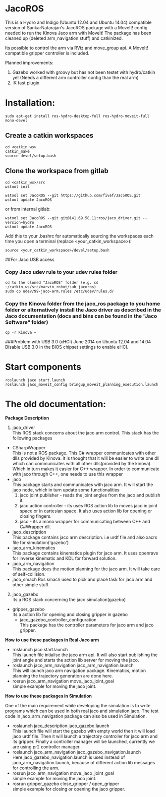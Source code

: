 JacoROS
=======

This is a Hydro and Indigo (Ubuntu 12.04 and Ubuntu 14.04) compatible version of SankarNatarajan's JacoROS package with a MoveIt! config needed to run the Kinova Jaco arm with MoveIt! The package has been cleaned up (deleted arm_navigation stuff) and catkinized.

Its possible to control the arm via RViz and move_group api. A MoveIt! compatible gripper controller is included. 

Planned improvements:

1. Gazebo worked with groovy but has not been testet with hydro/catkin yet (Needs a different arm controller config than the real arm)
2. IK fast plugin

# Installation:

```sudo apt-get install ros-hydro-desktop-full ros-hydro-moveit-full mono-devel```

## Create a catkin workspaces
```
cd <catkin_ws>
catkin_make
source devel/setup.bash
```

## Clone the workspace from gitlab
```
cd <catkin_ws>/src
wstool init
```

```
wstool set JacoROS --git https://github.com/fivef/JacoROS.git
wstool update JacoROS
```

or from internal gitlab:

```
wstool set JacoROS --git git@141.69.58.11:ros/jaco_driver.git --version=hydro
wstool update JacoROS
```

Add this to your .bashrc for automatically sourcing the workspaces each time you open a terminal (replace <your_catkin_workspace>):

```
source <your_catkin_workspace>/devel/setup.bash
```

##For Jaco USB access

### Copy Jaco udev rule to your udev rules folder
```
cd to the cloned "JacoROS" folder (e.g. cd ~/catkin_ws/src/marvin_robot/sub_jacoros)
sudo cp udev/99-jaco-arm.rules /etc/udev/rules.d/
```
  
### Copy the Kinova folder from the jaco_ros package to you home folder or alternatively install the Jaco driver as described in the Jaco documentation (docs and bins can be found in the "Jaco Software" folder)
```
cp -r Kinova ~
```

###Problem with USB 3.0 (xHCI) June 2014 on Ubuntu 12.04 and 14.04
Disable USB 3.0 in the BIOS chipset settings to enable eHCI.

 
# Start components

```
roslaunch jaco start.launch
roslaunch jaco_moveit_config bringup_moveit_planning_execution.launch
```


# The old documentation:

**Package Description**

1. jaco_driver <br />
  This ROS stack concerns about the jaco arm control. This stack has the following packages<br />
  - CSharpWrapper <br />
  This is not a ROS package. This C# wrapper communicates with other dlls provided by Kinova. It is thought that it will be easier to write one dll which can communicates with all other  dlls(provided by the kinova). Which in turn makes it easier for C++ wrapper. In order to communicate with jaco through C++, one needs to use this wrapper 
  - jaco <br />
  This package starts and communicates with jaco arm. It will start the jaco node, which in turn update some functionalities
      1. jaco joint publisher - reads the joint angles from the jaco and publish it.
      2. jaco action controller - its uses ROS action lib to moves jaco in joint space or in cartesian space. It also uses action lib for opening or closing fingers.
      3. jaco      - its a mono wrapper for communicating between C++ and C\#Wrapper dll.
  - jaco\_description <br />
This package contains jaco arm description. i.e urdf file and also xacro file for simulation('gazebo')
  - jaco\_arm\_kinematics <br />
  This package contains kinematics plugin for jaco arm. It uses openrave for inverse kinematic and KDL for forward solution.
  - jaco\_arm\_navigation <br />
 This package does the  motion planning for the jaco arm. It will take care of self-collision.
  - jaco\_smach 
  Ros smach used to pick and place task for jaco arm and other simple stuff. 
  
2. jaco_gazebo <br />
Its a ROS stack concerning the jaco simulation(gazebo)
  - gripper\_gazebo <br />
  Its a action lib for opening and closing gripper in gazebo
	- jaco\_gazebo\_controller\_configuration <br />
  This package has the controller parameters for jaco arm and jaco gripper. 
  

**How to use these packages in Real Jaco arm**

- roslaunch jaco start.launch <br />
This launch file intialise the jaco arm api. It will also start publishing the joint angle and starts the action lib server for moving the jaco.
- roslaunch jaco\_arm\_navigation jaco\_arm\_navigation.launch <br />
This will launch jaco arm navigation package. Kinematics, motion planning the trajectory generation are done here.
- rosrun jaco\_arm\_navigation move\_jaco\_joint\_goal<br />
simple example for moving the jaco joint.

**How to use these packages in Simulation**

One of the main requirement while developing the simulation is to write programs which can be used in both real jaco and simulation jaco.
The test code in jaco\_arm\_navigation package can also be used in Simulation. 

- roslaunch jaco\_description jaco\_gazebo.launch<br />
This launch file will start the gazebo with empty world then it will load jaco urdf file. Then it will launch a trajectory controller for jaco arm and its gripper. Finally a controller manager will be launched, currently we are using pr2 controller manager.
- roslaunch jaco\_arm\_navigation jaco\_gazebo\_navigation.launch<br />
Here jaco\_gazebo\_navigation.launch is used instead of jaco\_arm\_navigation.launch, because of different action lib messages for controlling the arm.
- rosrun jaco\_arm\_navigation move\_jaco\_joint\_goal <br />
simple example for moving the jaco joint.
- rosrun gripper\_gazebo close\_gripper / open\_gripper <br />
simple example for closing or opening the jaco gripper.